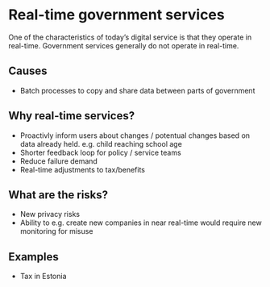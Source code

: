 # Real-time government services
One of the characteristics of today’s digital service is that they operate in real-time. Government services generally do not operate in real-time.

## Causes

* Batch processes to copy and share data between parts of government

## Why real-time services?

* Proactivly inform users about changes / potentual changes based on data already held. e.g. child reaching school age
* Shorter feedback loop for policy / service teams
* Reduce failure demand
* Real-time adjustments to tax/benefits

## What are the risks?

* New privacy risks
* Ability to e.g. create new companies in near real-time would require new monitoring for misuse

## Examples

* Tax in Estonia
